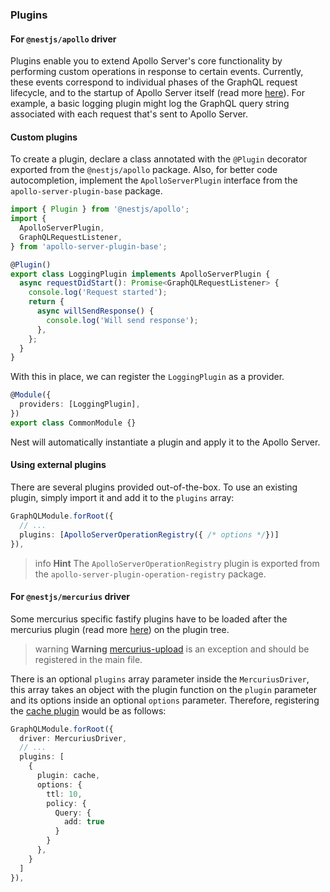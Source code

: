 ### Plugins

#### For `@nestjs/apollo` driver

Plugins enable you to extend Apollo Server's core functionality by performing custom operations in response to certain events. Currently, these events correspond to individual phases of the GraphQL request lifecycle, and to the startup of Apollo Server itself (read more [here](https://www.apollographql.com/docs/apollo-server/integrations/plugins/)). For example, a basic logging plugin might log the GraphQL query string associated with each request that's sent to Apollo Server.

#### Custom plugins

To create a plugin, declare a class annotated with the `@Plugin` decorator exported from the `@nestjs/apollo` package. Also, for better code autocompletion, implement the `ApolloServerPlugin` interface from the `apollo-server-plugin-base` package.

```typescript
import { Plugin } from '@nestjs/apollo';
import {
  ApolloServerPlugin,
  GraphQLRequestListener,
} from 'apollo-server-plugin-base';

@Plugin()
export class LoggingPlugin implements ApolloServerPlugin {
  async requestDidStart(): Promise<GraphQLRequestListener> {
    console.log('Request started');
    return {
      async willSendResponse() {
        console.log('Will send response');
      },
    };
  }
}
```

With this in place, we can register the `LoggingPlugin` as a provider.

```typescript
@Module({
  providers: [LoggingPlugin],
})
export class CommonModule {}
```

Nest will automatically instantiate a plugin and apply it to the Apollo Server.

#### Using external plugins

There are several plugins provided out-of-the-box. To use an existing plugin, simply import it and add it to the `plugins` array:

```typescript
GraphQLModule.forRoot({
  // ...
  plugins: [ApolloServerOperationRegistry({ /* options */})]
}),
```

> info **Hint** The `ApolloServerOperationRegistry` plugin is exported from the `apollo-server-plugin-operation-registry` package.

#### For `@nestjs/mercurius` driver

Some mercurius specific fastify plugins have to be loaded after the mercurius plugin (read more [here](https://mercurius.dev/#/docs/plugins)) on the plugin tree.

> warning **Warning** [mercurius-upload](https://github.com/mercurius-js/mercurius-upload) is an exception and should be registered in the main file.

There is an optional `plugins` array parameter inside the `MercuriusDriver`, this array takes an object with the plugin function on the `plugin` parameter and its options inside an optional `options` parameter. Therefore, registering the [cache plugin](https://github.com/mercurius-js/cache) would be as follows:

```typescript
GraphQLModule.forRoot({
  driver: MercuriusDriver,
  // ...
  plugins: [
    {
      plugin: cache,
      options: {
        ttl: 10,
        policy: {
          Query: {
            add: true
          }
        }
      },
    }
  ]
}),
```
